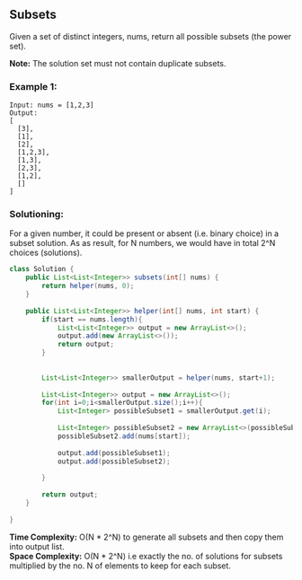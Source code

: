 ## Subsets

Given a set of distinct integers, nums, return all possible subsets (the power set).  

**Note:** The solution set must not contain duplicate subsets.

### Example 1:
```
Input: nums = [1,2,3]
Output:
[
  [3],
  [1],
  [2],
  [1,2,3],
  [1,3],
  [2,3],
  [1,2],
  []
]
```


 ### Solutioning:
For a given number, it could be present or absent (i.e. binary choice) in a subset solution. As as result, for N numbers, we would have in total 2^N choices (solutions).   

```java
class Solution {
    public List<List<Integer>> subsets(int[] nums) {
        return helper(nums, 0);
    }
    
    public List<List<Integer>> helper(int[] nums, int start) {
        if(start == nums.length){
            List<List<Integer>> output = new ArrayList<>();
            output.add(new ArrayList<>());
            return output; 
        }
        
        
        List<List<Integer>> smallerOutput = helper(nums, start+1);
        
        List<List<Integer>> output = new ArrayList<>();
        for(int i=0;i<smallerOutput.size();i++){
            List<Integer> possibleSubset1 = smallerOutput.get(i);
            
            List<Integer> possibleSubset2 = new ArrayList<>(possibleSubset1);
            possibleSubset2.add(nums[start]);
            
            output.add(possibleSubset1);
            output.add(possibleSubset2);
            
        }
        
        return output;
    }
    
}
```  
**Time Complexity:** O(N * 2^N) to generate all subsets and then copy them into output list.  
**Space Complexity:** O(N * 2^N) i.e exactly the no. of solutions for subsets multiplied by the no. N of elements to keep for each subset.
